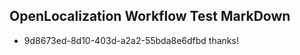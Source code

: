 ## OpenLocalization Workflow Test MarkDown
* 9d8673ed-8d10-403d-a2a2-55bda8e6dfbd thanks!

<!--HONumber=Jul16_HO4-->


